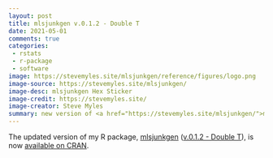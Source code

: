 ```yaml
---
layout: post
title: mlsjunkgen v.0.1.2 - Double T
date: 2021-05-01
comments: true
categories:
 - rstats
 - r-package
 - software
image: https://stevemyles.site/mlsjunkgen/reference/figures/logo.png
image-source: https://stevemyles.site/mlsjunkgen/
image-desc: mlsjunkgen Hex Sticker
image-credit: https://stevemyles.site/
image-creator: Steve Myles
summary: new version of <a href="https://stevemyles.site/mlsjunkgen/">mlsjunkgen</a> R package
---
```


The updated version of my R package, [mlsjunkgen](https://stevemyles.site/mlsjunkgen/) ([v.0.1.2 - Double T](https://github.com/scumdogsteev/mlsjunkgen/releases/tag/v0.1.2)), is now [available on CRAN](https://CRAN.R-project.org/package=mlsjunkgen).